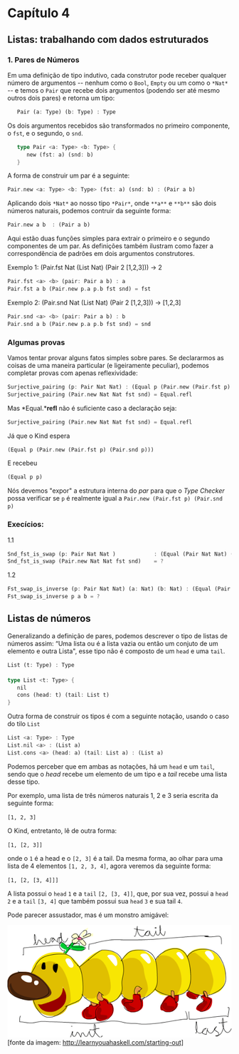 # Capítulo 4
## Listas: trabalhando com dados estruturados

### 1. Pares de Números

Em uma definição de tipo indutivo, cada construtor pode receber qualquer número
de argumentos -- nenhum como o `Bool`, `Empty` ou um como o `*Nat*` -- e
temos o `Pair` que recebe dois argumentos (podendo ser até mesmo outros dois
pares) e retorna um tipo:
```rust
   Pair (a: Type) (b: Type) : Type
```
Os dois argumentos recebidos são transformados no primeiro componente, o `fst`, e
o segundo, o `snd`. 
```rust
   type Pair <a: Type> <b: Type> {
      new (fst: a) (snd: b)
   }  
   ```


A forma de construir um par é a seguinte:

```rust 
Pair.new <a: Type> <b: Type> (fst: a) (snd: b) : (Pair a b)
```
Aplicando dois `*Nat*` ao nosso tipo `*Pair*`, onde ``**a**``  e `**b**` são dois números naturais, podemos contruir da seguinte forma:

```rust
Pair.new a b  : (Pair a b)
```

Aqui estão duas funções simples para extrair o primeiro e o segundo componentes de um par. As definições também ilustram como fazer a correspondência de padrões em dois argumentos construtores.

Exemplo 1: (Pair.fst Nat (List Nat) (Pair 2 [1,2,3])) ->  2
```rust
Pair.fst <a> <b> (pair: Pair a b) : a
Pair.fst a b (Pair.new p.a p.b fst snd) = fst
```

Exemplo 2: (Pair.snd Nat (List Nat) (Pair 2 [1,2,3])) -> [1,2,3]
```rust
Pair.snd <a> <b> (pair: Pair a b) : b
Pair.snd a b (Pair.new p.a p.b fst snd) = snd
```

### Algumas provas

Vamos tentar provar alguns fatos simples sobre pares. Se declararmos as coisas de uma maneira particular (e ligeiramente peculiar), podemos completar provas com apenas reflexividade:

```rust
Surjective_pairing (p: Pair Nat Nat) : (Equal p (Pair.new (Pair.fst p) (Pair.snd p)))
Surjective_pairing (Pair.new Nat Nat fst snd) = Equal.refl
```
Mas *Equal.***refl** não é suficiente caso a declaração seja:
```rust
Surjective_pairing (Pair.new Nat Nat fst snd) = Equal.refl
```

Já que o Kind espera 
```rust
(Equal p (Pair.new (Pair.fst p) (Pair.snd p)))
```
E recebeu 
```rust
(Equal p p)
```
Nós devemos "expor" a estrutura interna do *par* para que o *Type Checker*
possa verificar se `p` é realmente igual a `Pair.new (Pair.fst p) (Pair.snd p)` 


### Execícios:

1.1
```rust
Snd_fst_is_swap (p: Pair Nat Nat )            : (Equal (Pair Nat Nat) (Pair.swap Nat Nat (Pair.swap Nat Nat p)) p)
Snd_fst_is_swap (Pair.new Nat Nat fst snd)    = ? 
```

1.2
```rust
Fst_swap_is_inverse (p: Pair Nat Nat) (a: Nat) (b: Nat) : (Equal (Pair Nat Nat) (Pair.swap Nat Nat (Pair.new a b) ) (Pair.new b a))
Fst_swap_is_inverse p a b = ?
```

## Listas de números

Generalizando a definição de pares, podemos descrever o tipo de listas de números assim: “Uma lista ou é a lista vazia ou então um conjuto de um elemento e outra Lista", esse tipo não é composto de um `head` e uma `tail`.
```rust
List (t: Type) : Type

type List <t: Type> {
   nil
   cons (head: t) (tail: List t)
} 
```

Outra forma de construir os tipos é com a seguinte notação, usando o caso do
tilo `List`
```rust 
List <a: Type> : Type
List.nil <a> : (List a)
List.cons <a> (head: a) (tail: List a) : (List a)
```

Podemos perceber que em ambas as notações, há um `head` e um `tail`, sendo que o
*head* recebe um elemento de um tipo e a *tail* recebe uma lista desse tipo. 

Por exemplo, uma lista de três números naturais 1, 2 e 3 seria escrita da
seguinte forma:

`[1, 2, 3]`

O Kind, entretanto, lê de outra forma:

`[1, [2, 3]]`

onde o `1` é a head e o `[2, 3]` é a tail. Da mesma forma, ao olhar para uma
lista de 4 elementos `[1, 2, 3, 4]`, agora veremos da seguinte forma:
 
`[1, [2, [3, 4]]]`

A lista possui o `head` `1` e a `tail` `[2, [3, 4]]`, que, por sua vez, possui a
`head` `2` e a `tail` `[3, 4]` que também possui sua `head` `3` e sua tail `4`.

Pode parecer assustador, mas é um monstro amigável:

![img](./listmonster.png)
[fonte da imagem: http://learnyouahaskell.com/starting-out]
